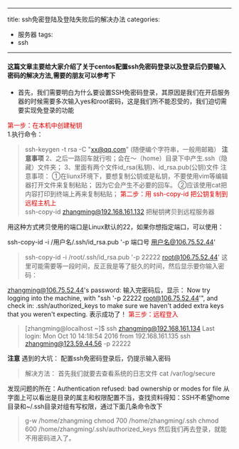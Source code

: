 
---
title: ssh免密登陆及登陆失败后的解决办法
categories:
- 服务器
tags:
- ssh

---


#### 这篇文章主要给大家介绍了关于centos配置ssh免密码登录以及登录后仍要输入密码的解决方法,需要的朋友可以参考下

- 首先，我们需要明白为什么要设置SSH免密码登录，其原因是我们在开启服务器的时候需要多次输入yes和root密码，这是我们所不能忍受的，我们迫切需要实现免登录的功能

<font color="#dd0000">第一步：在本机中创建秘钥</font><br /> 
1.执行命令：
>ssh-keygen -t rsa -C "xx@qq.com"
>(随便编个字符串，一般用邮箱）
>**注意事项**
>2、之后一路回车就行啦；会在～（home）目录下中产生.ssh（隐藏）文件夹；
>3、里面有两个文件id_rsa(私钥)、id_rsa.pub(公钥)文件
>注意事项：
>①在liunx环境下，要想复制公钥或是私钥，不要使用vim等编辑器打开文件来复制粘贴；
>因为它会产生不必要的回车。
>②应该使用cat把内容打印到终端上再来复制粘贴；
><font color="#dd0000">第二步：用 ssh-copy-id 把公钥复制到远程主机上</font><br /> 
>ssh-copy-id zhangming@192.168.161.132
>把秘钥拷贝到远程服务器

用这种方式拷贝使用的端口是Linux默认的22，如果你想指定端口，可以使用：

ssh-copy-id -i /用户名/.ssh/id_rsa.pub '-p 端口号 用户名@106.75.52.44'
>ssh-copy-id -i /root/.ssh/id_rsa.pub '-p 22222 root@106.75.52.44'
>这里可能需要等一段时间，反正我是等了挺久的时间，然后显示要你输入密码：

zhangming@106.75.52.44's password:
输入完密码后，显示：
Now try logging into the machine, with "ssh '-p 22222 root@106.75.52.44'", and check in:
 .ssh/authorized_keys
to make sure we haven't added extra keys that you weren't expecting.
表示成功了！
<font color="#dd0000">第三步：远程登入</font><br />
>[zhangming@localhost ~]$ ssh zhangming@192.168.161.134
>Last login: Mon Oct 10 14:18:54 2016 from 192.168.161.135
> ssh zhangming@123.59.44.56 -p 22222

 **注意**
 遇到的大坑：
配置ssh免密码登录后，仍提示输入密码

>解决方法：
>首先我们就要去查看系统的日志文件
> cat /var/log/secure 

发现问题的所在：Authentication refused: bad ownership or modes for file
从字面上可以看出是目录的属主和权限配置不当，查找资料得知：SSH不希望home目录和~/.ssh目录对组有写权限，通过下面几条命令改下
> g-w /home/zhangming
> chmod 700 /home/zhangming/.ssh
> chmod 600 /home/zhangming/.ssh/authorized_keys
> 然后我们再去登录，就能不用密码进入了。
~~~~~~~~~~~~~~~~~~~~~~~~~~~~~~~~~~




 
~~~~~~~~~~~~~~~~~~~~~~~~~~~~~~~~~~